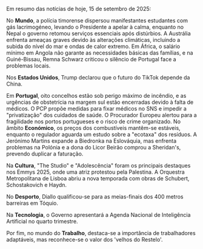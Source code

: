 Em resumo das notícias de hoje, 15 de setembro de 2025:

No **Mundo**, a polícia timorense dispersou manifestantes estudantes com gás lacrimogéneo, levando o Presidente a apelar à calma, enquanto no Nepal o governo retomou serviços essenciais após distúrbios. A Austrália enfrenta ameaças graves devido às alterações climáticas, incluindo a subida do nível do mar e ondas de calor extremo. Em África, o salário mínimo em Angola não garante as necessidades básicas das famílias, e na Guiné-Bissau, Remna Schwarz criticou o silêncio de Portugal face a problemas locais.

Nos **Estados Unidos**, Trump declarou que o futuro do TikTok depende da China.

Em **Portugal**, oito concelhos estão sob perigo máximo de incêndio, e as urgências de obstetrícia na margem sul estão encerradas devido à falta de médicos. O PCP propõe medidas para fixar médicos no SNS e impedir a "privatização" dos cuidados de saúde. O Procurador Europeu alertou para a fragilidade nos portos portugueses e o risco de crime organizado. No âmbito **Económico**, os preços dos combustíveis mantêm-se estáveis, enquanto o regulador aguarda um estudo sobre a "ecotaxa" dos resíduos. A Jerónimo Martins expande a Biedronka na Eslováquia, mas enfrenta problemas na Polónia e a dona do Licor Beirão comprou a Sheridan's, prevendo duplicar a faturação.

Na **Cultura**, "The Studio" e "Adolescência" foram os principais destaques nos Emmys 2025, onde uma atriz protestou pela Palestina. A Orquestra Metropolitana de Lisboa abriu a nova temporada com obras de Schubert, Schostakovich e Haydn.

No **Desporto**, Diallo qualificou-se para as meias-finais dos 400 metros barreiras em Tóquio.

Na **Tecnologia**, o Governo apresentará a Agenda Nacional de Inteligência Artificial no quarto trimestre.

Por fim, no mundo do **Trabalho**, destaca-se a importância de trabalhadores adaptáveis, mas reconhece-se o valor dos 'velhos do Restelo'.